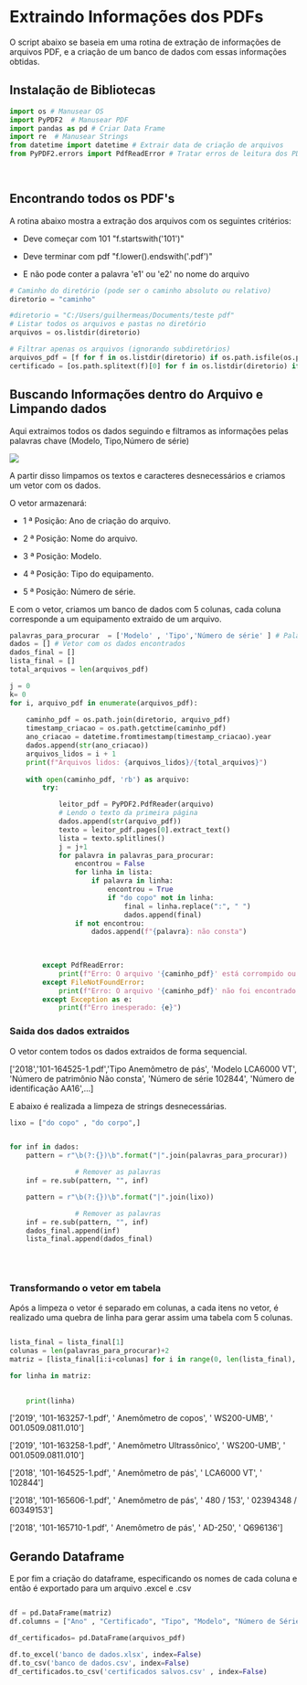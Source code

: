 # Extraindo Informações dos PDFs

O script abaixo se baseia em uma rotina de extração de informações de arquivos PDF, e a criação de um banco de dados com essas informações obtidas.

## Instalação de Bibliotecas


```python
import os # Manusear OS
import PyPDF2  # Manusear PDF
import pandas as pd # Criar Data Frame
import re  # Manusear Strings
from datetime import datetime # Extrair data de criação de arquivos
from PyPDF2.errors import PdfReadError # Tratar erros de leitura dos PDFs

 
```

## Encontrando todos os PDF's

A rotina abaixo mostra a extração dos arquivos com os seguintes critérios:

* Deve começar com 101 "f.startswith('101')"

* Deve terminar com pdf "f.lower().endswith('.pdf')"

* E não pode conter a palavra 'e1' ou 'e2' no nome do arquivo


```python
# Caminho do diretório (pode ser o caminho absoluto ou relativo)
diretorio = "caminho"

#diretorio = "C:/Users/guilhermeas/Documents/teste pdf"
# Listar todos os arquivos e pastas no diretório
arquivos = os.listdir(diretorio)

# Filtrar apenas os arquivos (ignorando subdiretórios)
arquivos_pdf = [f for f in os.listdir(diretorio) if os.path.isfile(os.path.join(diretorio, f)) and f.lower().endswith('.pdf') and f.startswith('101') and "-e1" not in f and "-e2" not in f ]
certificado = [os.path.splitext(f)[0] for f in os.listdir(diretorio) if os.path.isfile(os.path.join(diretorio, f))]


```

## Buscando Informações dentro do Arquivo e Limpando dados

Aqui extraimos todos os dados seguindo e filtramos as informações pelas palavras chave (Modelo, Tipo,Número de série)


<div aling="center">
<img src = "https://github.com/user-attachments/assets/27ee03de-f08a-4fe8-8fa4-a4c453bb7a1e"
</div>
  

A partir disso limpamos os textos e caracteres desnecessários e criamos um vetor com os dados.

O vetor armazenará:

* 1 ª Posição: Ano de criação do arquivo.
  
* 2 ª Posição: Nome do arquivo.

* 3 ª Posição: Modelo.
 
* 4 ª Posição: Tipo do equipamento.
   
* 5 ª Posição: Número de série.
     

E com o vetor, criamos um banco de dados com 5 colunas, cada coluna corresponde a um equipamento extraido de um arquivo.


```python
palavras_para_procurar  = ['Modelo' , 'Tipo','Número de série' ] # Palavras-Chave
dados = [] # Vetor com os dados encontrados
dados_final = []
lista_final = []
total_arquivos = len(arquivos_pdf)

j = 0
k= 0
for i, arquivo_pdf in enumerate(arquivos_pdf):
    
    caminho_pdf = os.path.join(diretorio, arquivo_pdf)
    timestamp_criacao = os.path.getctime(caminho_pdf)
    ano_criacao = datetime.fromtimestamp(timestamp_criacao).year
    dados.append(str(ano_criacao))
    arquivos_lidos = i + 1
    print(f"Arquivos lidos: {arquivos_lidos}/{total_arquivos}")
    
    with open(caminho_pdf, 'rb') as arquivo:
        try:

            leitor_pdf = PyPDF2.PdfReader(arquivo)
            # Lendo o texto da primeira página
            dados.append(str(arquivo_pdf))
            texto = leitor_pdf.pages[0].extract_text()
            lista = texto.splitlines()
            j = j+1
            for palavra in palavras_para_procurar:
                encontrou = False
                for linha in lista:
                    if palavra in linha:
                        encontrou = True
                        if "do copo" not in linha:
                            final = linha.replace(":", " ")
                            dados.append(final)
                if not encontrou:
                    dados.append(f"{palavra}: não consta")
                

                
        except PdfReadError:
            print(f"Erro: O arquivo '{caminho_pdf}' está corrompido ou não é um PDF válido.")
        except FileNotFoundError:
            print(f"Erro: O arquivo '{caminho_pdf}' não foi encontrado.")
        except Exception as e:
            print(f"Erro inesperado: {e}")

```

### Saida dos dados extraidos

O vetor contem todos os dados extraidos de forma sequencial.

['2018','101-164525-1.pdf','Tipo Anemômetro de pás', 'Modelo LCA6000 VT', 'Número de patrimônio Não consta', 'Número de série 102844', 'Número de identificação AA16',...]


E abaixo é realizada a limpeza de strings desnecessárias.

```python
lixo = ["do copo" , "do corpo",]


for inf in dados:
    pattern = r"\b(?:{})\b".format("|".join(palavras_para_procurar))

                # Remover as palavras
    inf = re.sub(pattern, "", inf)

    pattern = r"\b(?:{})\b".format("|".join(lixo))

                # Remover as palavras
    inf = re.sub(pattern, "", inf)
    dados_final.append(inf)
    lista_final.append(dados_final)
            
    
    
```

### Transformando o vetor em tabela
Após a limpeza o vetor é separado em colunas, a cada itens no vetor, é realizado uma quebra de linha para gerar assim uma tabela com 5 colunas.


```python

lista_final = lista_final[1]
colunas = len(palavras_para_procurar)+2
matriz = [lista_final[i:i+colunas] for i in range(0, len(lista_final), colunas)]

for linha in matriz:
         

    print(linha)
```
['2019', '101-163257-1.pdf', '  Anemômetro de copos', '  WS200-UMB', '  001.0509.0811.010']

['2019', '101-163258-1.pdf', '  Anemômetro Ultrassônico', '  WS200-UMB', '  001.0509.0811.010']

['2018', '101-164525-1.pdf', '  Anemômetro de pás', '  LCA6000 VT', '  102844']

['2018', '101-165606-1.pdf', '  Anemômetro de pás', '   480 / 153', '  02394348 / 60349153']

['2018', '101-165710-1.pdf', '  Anemômetro de pás', '  AD-250', '  Q696136']


##  Gerando Dataframe
E por fim a criação do dataframe, especificando os nomes de cada coluna e então é exportado para um arquivo .excel e .csv


```python

df = pd.DataFrame(matriz)
df.columns = ["Ano" , "Certificado", "Tipo", "Modelo", "Número de Série"]

df_certificados= pd.DataFrame(arquivos_pdf)
```


```python
df.to_excel('banco de dados.xlsx', index=False)
df.to_csv('banco de dados.csv', index=False)
df_certificados.to_csv('certificados salvos.csv' , index=False)
```
